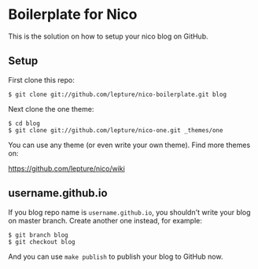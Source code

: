 Boilerplate for Nico
====================

This is the solution on how to setup your nico blog on GitHub.

## Setup

First clone this repo:

```
$ git clone git://github.com/lepture/nico-boilerplate.git blog
```

Next clone the one theme:

```
$ cd blog
$ git clone git://github.com/lepture/nico-one.git _themes/one
```

You can use any theme (or even write your own theme). Find more themes on:

<https://github.com/lepture/nico/wiki>


## username.github.io

If you blog repo name is `username.github.io`, you shouldn't write your blog
on master branch. Create another one instead, for example:

```
$ git branch blog
$ git checkout blog
```

And you can use `make publish` to publish your blog to GitHub now.
